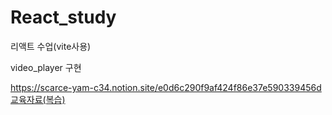# React_study
리액트 수업(vite사용)

video_player 구현


https://scarce-yam-c34.notion.site/e0d6c290f9af424f86e37e590339456d교육자료(복습)

